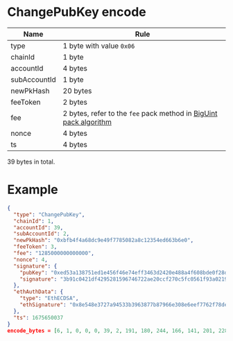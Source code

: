 
# ChangePubKey encode

| Name         | Rule                                                                                         |
| ------------ |----------------------------------------------------------------------------------------------|
| type         | 1 byte with value `0x06`                                                                     |
| chainId      | 1 byte                                                                                       |
| accountId    | 4 bytes                                                                                      |
| subAccountId | 1 byte                                                                                       |
| newPkHash    | 20 bytes                                                                                     |
| feeToken     | 2 bytes                                                                                      |
| fee          | 2 bytes, refer to the `fee` pack method in [BigUint pack algorithm](#biguint-pack-algorithm) |
| nonce        | 4 bytes                                                                                      |
| ts           | 4 bytes                                                                                      |

39 bytes in total.

# Example

```json
{
  "type": "ChangePubKey",
  "chainId": 1,
  "accountId": 39,
  "subAccountId": 2,
  "newPkHash": "0xbfb4f4a68dc9e49f7785082a8c12354ed663b6e0",
  "feeToken": 3,
  "fee": "1285000000000000",
  "nonce": 4,
  "signature": {
    "pubKey": "0xed53a138751ed1e456f46e74eff3463d2420e488a4f608bde0f28d13c7104d29",
    "signature": "3b91c0421df4295281596746722ae20ccf270c5fc0561f93a0219db1faea6518f033e778dd552f90a9a6afd06427428b2ac4ea6f6893a3f162b32683d1108a02"
  },
  "ethAuthData": {
    "type": "EthECDSA",
    "ethSignature": "0x8e548e3727a94533b3963877b87966e308e6eef7762f78de567ff14b4e0e87780d37a845501ffd2cdbc7d6f0d620c14589212761f1637ea8214b0b6bac10aa9b1b"
  },
  "ts": 1675650037
}
encode_bytes = [6, 1, 0, 0, 0, 39, 2, 191, 180, 244, 166, 141, 201, 228, 159, 119, 133, 8, 42, 140, 18, 53, 78, 214, 99, 182, 224, 0, 3, 160, 172, 0, 0, 0, 4, 99, 224, 99, 245]
```
